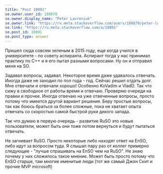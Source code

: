 ```yaml
---
title: "Post 10891"
se.owner.user_id: 188870
se.owner.display_name: "Peter Lavreniuk"
se.owner.link: "https://ru.meta.stackoverflow.com/users/188870/peter-lavreniuk"
se.link: "https://ru.meta.stackoverflow.com/a/10891"
se.post_id: 10891
se.post_type: answer
---
```

<p>Пришел сюда совсем зеленым в 2015 году, еще когда учился в университете - по совету аспиранта. Аспирант тогда у нас принимал практику по C++ и я его пытал разными вопросами. Ну он и отправил меня на SO.</p>
<p>Задавал вопросы, задавал. Некоторое время даже удавалось отвечать. Иногда даже не заходил по пол года - год. Сейчас решил отдать долг. Мне отвечали и отвечали хорошо! Особенно KoVadim и VladD. Так что сижу в свободное от работы время и отвечаю. Проверяю очереди на правки и прочее. Иногда отвечаю на уже отвеченные вопросы, просто потому что имеется другой вариант решения. Беру простые вопросы, так как боюсь браться за более сложные, пока не хватает опыта отвечать со скоростью самой быстрой руки дикого запада.</p>
<p>Так что думаю в первую очередь - развитие RuSO это новые пользователи, может быть они тоже потом вернуться и будут пытаться отвечать.</p>
<p>Не загнивает RuSO. Просто некоторые либо находят ответ на EnSO, либо идут за вопросом туда. Я слышал пару раз от коллег примерно следующее - &quot;лучше спрашивать на EnSO чем на RuSO&quot;. Не знаю почему у них сложилось такое мнение. Может быть просто потому что EnSO старше, там многие именитые люди (тот же самый Джон Скит и прочие MVP microsoft)</p>

